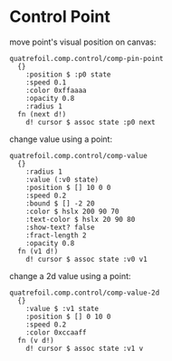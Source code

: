 # Control Point

move point's visual position on canvas:

```
quatrefoil.comp.control/comp-pin-point
  {}
    :position $ :p0 state
    :speed 0.1
    :color 0xffaaaa
    :opacity 0.8
    :radius 1
  fn (next d!)
    d! cursor $ assoc state :p0 next
```

change value using a point:

```
quatrefoil.comp.control/comp-value
  {}
    :radius 1
    :value (:v0 state)
    :position $ [] 10 0 0
    :speed 0.2
    :bound $ [] -2 20
    :color $ hslx 200 90 70
    :text-color $ hslx 20 90 80
    :show-text? false
    :fract-length 2
    :opacity 0.8
  fn (v1 d!)
    d! cursor $ assoc state :v0 v1
```

change a 2d value using a point:

```
quatrefoil.comp.control/comp-value-2d
  {}
    :value $ :v1 state
    :position $ [] 0 10 0
    :speed 0.2
    :color 0xccaaff
  fn (v d!)
    d! cursor $ assoc state :v1 v
```
